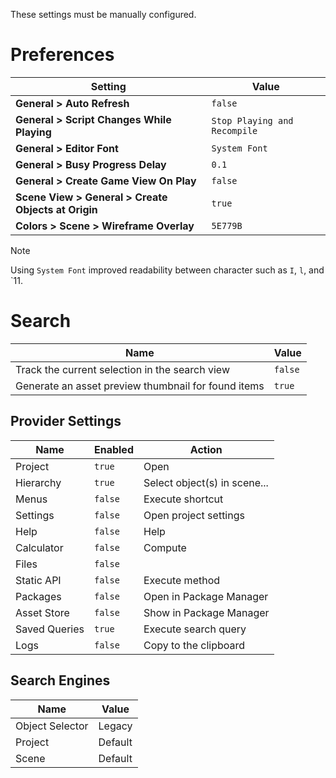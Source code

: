  These settings must be manually configured.

# Preferences
| Setting | Value |
| --- | --- |
| **General > Auto Refresh** | `false` |
| **General > Script Changes While Playing** | `Stop Playing and Recompile` |
| **General > Editor Font** | `System Font` |
| **General > Busy Progress Delay** | `0.1` |
| **General > Create Game View On Play** | `false` |
| **Scene View > General > Create Objects at Origin** | `true` |
| **Colors > Scene > Wireframe Overlay** | `5E779B` |

> [!NOTE]
> Using `System Font` improved readability between character such as `I`, `l`, and `11.

# Search
| Name | Value |
| --- | --- |
| Track the current selection in the search view | `false` |
| Generate an asset preview thumbnail for found items | `true` |

## Provider Settings
| Name | Enabled | Action |
| --- | --- | --- |
| Project | `true` | Open |
| Hierarchy | `true` | Select object(s) in scene... |
| Menus | `false` | Execute shortcut |
| Settings | `false` | Open project settings |
| Help | `false` | Help |
| Calculator | `false` | Compute |
| Files | `false` |  |
| Static API | `false` | Execute method |
| Packages | `false` | Open in Package Manager |
| Asset Store | `false` | Show in Package Manager |
| Saved Queries | `true` | Execute search query |
| Logs | `false` | Copy to the clipboard |

## Search Engines
| Name | Value |
| --- | --- |
| Object Selector | Legacy |
| Project | Default |
| Scene | Default |